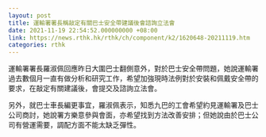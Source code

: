 ```yaml
---
layout: post
title: 運輸署署長稱敲定有關巴士安全帶建議後會諮詢立法會
date: 2021-11-19 22:54:52.000000000 +08:00
link: https://news.rthk.hk/rthk/ch/component/k2/1620648-20211119.htm
categories: rthk
---
```


運輸署署長羅淑佩回應昨日大圍巴士翻側意外，對於巴士安全帶問題，她說運輸署過去數個月一直有做分析和研究工作，希望加強現時法例對於安裝和佩戴安全帶的要求，在敲定有關建議後，會提交及諮詢立法會。

另外，就巴士車長編更事宜，羅淑佩表示，知悉九巴的工會希望約見運輸署及巴士公司商討，她說署方樂意參與會面，亦希望找到方法改善安排；但她說由於巴士公司有營運需要，調配方面不能太缺乏彈性。
